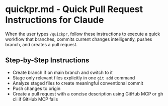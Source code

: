 # quickpr.md - Quick Pull Request Instructions for Claude

When the user types `/quickpr`, follow these instructions to execute a quick workflow that branches, commits current changes intelligently, pushes branch, and creates a pull request.

## Step-by-Step Instructions

- Create branch if on main branch and switch to it
- Stage only relevant files explicitly in one `git add` command
- Analyze staged files to create meaningful conventional commit
- Push changes to origin
- Create a pull request with a concise description using GitHub MCP or gh cli if GitHub MCP fails
